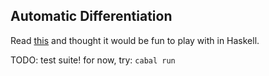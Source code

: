 ## Automatic Differentiation
Read [this](https://vmartin.fr/understanding-automatic-differentiation-in-30-lines-of-python.html) and thought it would be fun to play with in Haskell.

TODO: test suite! for now, try: `cabal run`

